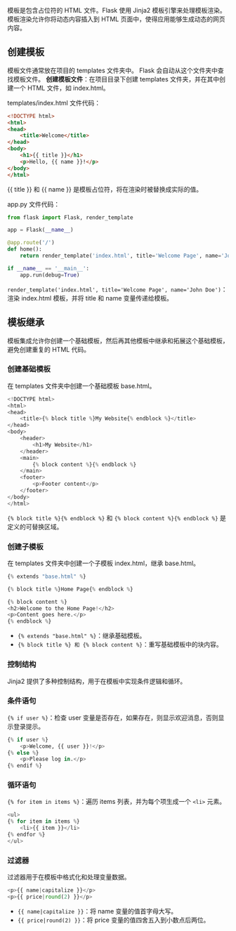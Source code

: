 模板是包含占位符的 HTML 文件。Flask 使用 Jinja2 模板引擎来处理模板渲染。
模板渲染允许你将动态内容插入到 HTML 页面中，使得应用能够生成动态的网页内容。
## 创建模板
模板文件通常放在项目的 templates 文件夹中。
Flask 会自动从这个文件夹中查找模板文件。
**创建模板文件**：在项目目录下创建 templates 文件夹，并在其中创建一个 HTML 文件，如 index.html。

templates/index.html 文件代码：
```html
<!DOCTYPE html>
<html>
<head>
    <title>Welcome</title>
</head>
<body>
    <h1>{{ title }}</h1>
    <p>Hello, {{ name }}!</p>
</body>
</html>
```
{{ title }} 和 {{ name }} 是模板占位符，将在渲染时被替换成实际的值。

app.py 文件代码：
```python
from flask import Flask, render_template

app = Flask(__name__)

@app.route('/')
def home():
    return render_template('index.html', title='Welcome Page', name='John Doe')

if __name__ == '__main__':
    app.run(debug=True)
```
`render_template('index.html', title='Welcome Page', name='John Doe')`：渲染 index.html 模板，并将 title 和 name 变量传递给模板。
## 模板继承
模板集成允许你创建一个基础模板，然后再其他模板中继承和拓展这个基础模板，避免创建重复的 HTML 代码。
### 创建基础模板
在 templates 文件夹中创建一个基础模板 base.html。
```python
<!DOCTYPE html>
<html>
<head>
    <title>{% block title %}My Website{% endblock %}</title>
</head>
<body>
    <header>
        <h1>My Website</h1>
    </header>
    <main>
        {% block content %}{% endblock %}
    </main>
    <footer>
        <p>Footer content</p>
    </footer>
</body>
</html>
```
`{% block title %}{% endblock %}` 和 `{% block content %}{% endblock %}` 是定义的可替换区域。
### 创建子模板
在 templates 文件夹中创建一个子模板 index.html，继承 base.html。
```python
{% extends "base.html" %}

{% block title %}Home Page{% endblock %}

{% block content %}
<h2>Welcome to the Home Page!</h2>
<p>Content goes here.</p>
{% endblock %}
```
- `{% extends "base.html" %}`：继承基础模板。
- `{% block title %} 和 {% block content %}`：重写基础模板中的块内容。
### 控制结构
Jinja2 提供了多种控制结构，用于在模板中实现条件逻辑和循环。
### 条件语句
`{% if user %}`：检查 user 变量是否存在，如果存在，则显示欢迎消息，否则显示登录提示。
```python
{% if user %}
    <p>Welcome, {{ user }}!</p>
{% else %}
    <p>Please log in.</p>
{% endif %}
```
### 循环语句
`{% for item in items %}`：遍历 items 列表，并为每个项生成一个 `<li>` 元素。
```python
<ul>
{% for item in items %}
    <li>{{ item }}</li>
{% endfor %}
</ul>
```
### 过滤器
过滤器用于在模板中格式化和处理变量数据。
```python
<p>{{ name|capitalize }}</p>
<p>{{ price|round(2) }}</p>
```
- `{{ name|capitalize }}`：将 name 变量的值首字母大写。
- `{{ price|round(2) }}`：将 price 变量的值四舍五入到小数点后两位。

